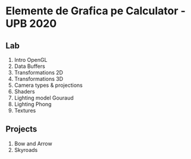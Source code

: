 Elemente de Grafica pe Calculator - UPB 2020
==
Lab
--
1.  Intro OpenGL
2.  Data Buffers
3.  Transformations 2D
4.  Transformations 3D
5.  Camera types & projections
6.  Shaders
7.  Lighting model Gouraud
8.  Lighting Phong
9.  Textures

Projects
--
1. Bow and Arrow
2. Skyroads
